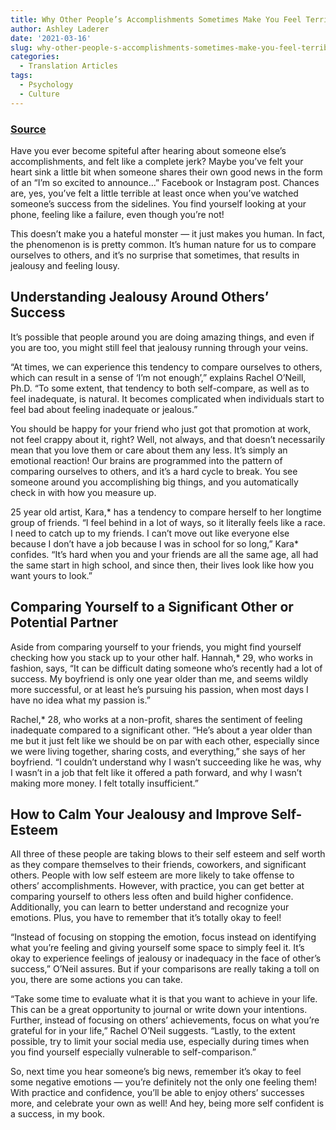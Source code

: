 ```yaml
---
title: Why Other People’s Accomplishments Sometimes Make You Feel Terrible
author: Ashley Laderer
date: '2021-03-16'
slug: why-other-people-s-accomplishments-sometimes-make-you-feel-terrible
categories:
  - Translation Articles
tags:
  - Psychology
  - Culture
---
```


### [Source](https://www.talkspace.com/blog/why-sometimes-other-peoples-accomplishments-make-you-feel-terrible/)


Have you ever become spiteful after hearing about someone else’s accomplishments, and felt like a complete jerk? Maybe you’ve felt your heart sink a little bit when someone shares their own good news in the form of an “I’m so excited to announce…” Facebook or Instagram post. Chances are, yes, you’ve felt a little terrible at least once when you’ve watched someone’s success from the sidelines. You find yourself looking at your phone, feeling like a failure, even though you’re not!

This doesn’t make you a hateful monster — it just makes you human. In fact, the phenomenon is is pretty common. It’s human nature for us to compare ourselves to others, and it’s no surprise that sometimes, that results in jealousy and feeling lousy.

## Understanding Jealousy Around Others’ Success

It’s possible that people around you are doing amazing things, and even if you are too, you might still feel that jealousy running through your veins.

“At times, we can experience this tendency to compare ourselves to others, which can result in a sense of ‘I’m not enough’,” explains Rachel O’Neill, Ph.D. “To some extent, that tendency to both self-compare, as well as to feel inadequate, is natural. It becomes complicated when individuals start to feel bad about feeling inadequate or jealous.”

You should be happy for your friend who just got that promotion at work, not feel crappy about it, right? Well, not always, and that doesn’t necessarily mean that you love them or care about them any less. It’s simply an emotional reaction! Our brains are programmed into the pattern of comparing ourselves to others, and it’s a hard cycle to break. You see someone around you accomplishing big things, and you automatically check in with how you measure up.

25 year old artist, Kara,* has a tendency to compare herself to her longtime group of friends. “I feel behind in a lot of ways, so it literally feels like a race. I need to catch up to my friends. I can’t move out like everyone else because I don’t have a job because I was in school for so long,” Kara* confides. “It’s hard when you and your friends are all the same age, all had the same start in high school, and since then, their lives look like how you want yours to look.”

## Comparing Yourself to a Significant Other or Potential Partner

Aside from comparing yourself to your friends, you might find yourself checking how you stack up to your other half. Hannah,* 29, who works in fashion, says, “It can be difficult dating someone who’s recently had a lot of success. My boyfriend is only one year older than me, and seems wildly more successful, or at least he’s pursuing his passion, when most days I have no idea what my passion is.”

Rachel,* 28, who works at a non-profit, shares the sentiment of feeling inadequate compared to a significant other. “He’s about a year older than me but it just felt like we should be on par with each other, especially since we were living together, sharing costs, and everything,” she says of her boyfriend. “I couldn’t understand why I wasn’t succeeding like he was, why I wasn’t in a job that felt like it offered a path forward, and why I wasn’t making more money. I felt totally insufficient.”

## How to Calm Your Jealousy and Improve Self-Esteem

All three of these people are taking blows to their self esteem and self worth as they compare themselves to their friends, coworkers, and significant others. People with low self esteem are more likely to take offense to others’ accomplishments. However, with practice, you can get better at comparing yourself to others less often and build higher confidence. Additionally, you can learn to better understand and recognize your emotions. Plus, you have to remember that it’s totally okay to feel!

“Instead of focusing on stopping the emotion, focus instead on identifying what you’re feeling and giving yourself some space to simply feel it. It’s okay to experience feelings of jealousy or inadequacy in the face of other’s success,” O’Neil assures. But if your comparisons are really taking a toll on you, there are some actions you can take.

“Take some time to evaluate what it is that you want to achieve in your life. This can be a great opportunity to journal or write down your intentions. Further, instead of focusing on others’ achievements, focus on what you’re grateful for in your life,” Rachel O’Neil suggests. “Lastly, to the extent possible, try to limit your social media use, especially during times when you find yourself especially vulnerable to self-comparison.”

So, next time you hear someone’s big news, remember it’s okay to feel some negative emotions — you’re definitely not the only one feeling them! With practice and confidence, you’ll be able to enjoy others’ successes more, and celebrate your own as well! And hey, being more self confident is a success, in my book.